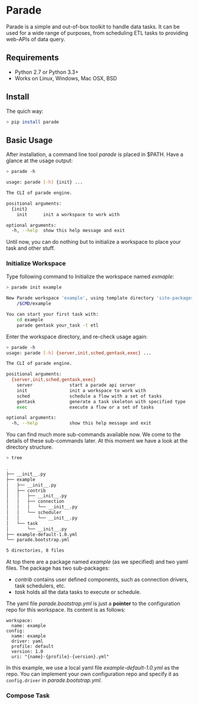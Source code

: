 # Parade

Parade is a simple and out-of-box toolkit to handle data tasks. It can be used for a wide range of purposes, from scheduling ETL tasks to providing web-APIs of data query.

## Requirements

* Python 2.7 or Python 3.3+
* Works on Linux, Windows, Mac OSX, BSD

## Install

The quich way:

```bash
> pip install parade
```

## Basic Usage

After installation, a command line tool *parade* is placed in $PATH. Have a glance at the usage output:

```bash
> parade -h

usage: parade [-h] {init} ...

The CLI of parade engine.

positional arguments:
  {init}
    init      init a workspace to work with

optional arguments:
  -h, --help  show this help message and exit
```

Until now, you can do nothing but to initialize a workspace to place your task and other stuff.

### Initialize Workspace

Type following command to Initialize the workspace named *exmaple*:

```bash
> parade init example
 
New Parade workspace 'example', using template directory 'site-packages/parade/template/workspace', created in:
    /$CMD/example

You can start your first task with:
    cd example
    parade gentask your_task -t etl
```

Enter the workspace directory, and re-check usage again:

```bash
> parade -h
usage: parade [-h] {server,init,sched,gentask,exec} ...

The CLI of parade engine.

positional arguments:
  {server,init,sched,gentask,exec}
    server              start a parade api server
    init                init a workspace to work with
    sched               schedule a flow with a set of tasks
    gentask             generate a task skeleton with specified type
    exec                execute a flow or a set of tasks

optional arguments:
  -h, --help            show this help message and exit
```

You can find much more sub-commands available now. We come to the details of these sub-commands later. At this moment we have a look at the directory structure.

```bash
> tree

.
├── __init__.py
├── example
│   ├── __init__.py
│   ├── contrib
│   │   ├── __init__.py
│   │   ├── connection
│   │   │   └── __init__.py
│   │   └── scheduler
│   │       └── __init__.py
│   └── task
│       └── __init__.py
├── example-default-1.0.yml
└── parade.bootstrap.yml

5 directories, 8 files
```

At top there are a package named *example* (as we specified) and two yaml files. The package has two sub-packages: 

- *contrib* contains user defined components, such as connection drivers, task schedulers, etc.
- *task* holds all the data tasks to execute or schedule.

The yaml file *parade.bootstrap.yml* is just a **pointer** to the configuration repo for this workspace. Its content is as follows:

```
workspace:
  name: example
config:
  name: example
  driver: yaml
  profile: default
  version: 1.0
  uri: "{name}-{profile}-{version}.yml"
```

In this example, we use a local yaml file  *example-default-1.0.yml* as the repo. You can implement your own configuration repo and specify it as `config.driver` in *parade.bootstrap.yml*.


### Compose Task




	
 



